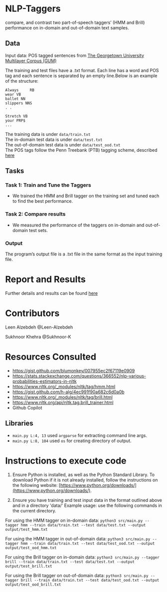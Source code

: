 # NLP-Taggers
compare, and contrast two part-of-speech taggers’ (HMM and Brill) performance on in-domain and out-of-domain text samples.

## Data
Input data: POS tagged sentences from [The Georgetown University Multilayer Corpus (GUM)](http://corpling.uis.georgetown.edu/gum/)

  The training and test files have a .txt format. Each line has a word and POS tag and each sentence is separated by an empty line.Below is an example of the structure: 
  ```
  Always	 RB
  wear VB
  ballet NN
  slippers NNS
  . .
  
  Stretch VB
  your PRP$
  ...
  ```
The training data is under `data/train.txt` <br>
The in-domain test data is under `data/test.txt` <br>
The out-of-domain test data is under `data/test_ood.txt` <br>
The POS tags follow the Penn Treebank (PTB) tagging scheme, described [here](https://www.ling.upenn.edu/courses/Fall_2003/ling001/penn_treebank_pos.html)
## Tasks
### Task 1: Train and Tune the Taggers
  - We trained the HMM and Brill tagger on the training set and tuned each to find the best performance. 

### Task 2: Compare results
  - We measured the performance of the taggers on in-domain and out-of-domain test sets.

### Output
The program’s output file is a .txt file in the same format as the input training file. 

# Report and Results
Further details and results can be found [here](https://github.com/Leen-Alzebdeh/NLP-Taggers/blob/main/REPORT.md)

# Contributors

Leen Alzebdeh  @Leen-Alzebdeh

Sukhnoor Khehra @Sukhnoor-K

# Resources Consulted

- https://gist.github.com/blumonkey/007955ec2f67119e0909
 - https://stats.stackexchange.com/questions/366552/nlp-various-probabilities-estimators-in-nltk
 - https://www.nltk.org/_modules/nltk/tag/hmm.html
 - https://gist.github.com/h-alg/4ec991f90a682c6d0a0b
 - https://www.nltk.org/_modules/nltk/tag/brill.html
 - https://www.nltk.org/api/nltk.tag.brill_trainer.html
 - Github Copilot

## Libraries

* `main.py L:4, 13` used `argparse` for extracting command line args.
* `main.py L:8, 104` used `os` for creating directory of output.
  
# Instructions to execute code

1. Ensure Python is installed, as well as the Python Standard Library. To download Python if it is not already installed, follow the instructions on the following website: [https://www.python.org/downloads/](https://www.python.org/downloads/).

2. Ensure you have training and test input data in the format outlined above and in a directory 'data/'
Example usage: use the following commands in the current directory.

For using the HMM tagger on in-domain data:
`python3 src/main.py --tagger hmm --train data/train.txt --test data/test.txt --output output/test_hmm.txt`

For using the HMM tagger in out-of-domain data:
`python3 src/main.py --tagger hmm --train data/train.txt --test data/test_ood.txt --output output/test_ood_hmm.txt`

For using the Brill tagger on in-domain data:
`python3 src/main.py --tagger brill --train data/train.txt --test data/test.txt --output output/test_brill.txt`

For using the Brill tagger on out-of-domain data:
`python3 src/main.py --tagger brill --train data/train.txt --test data/test_ood.txt --output output/test_ood_brill.txt`

